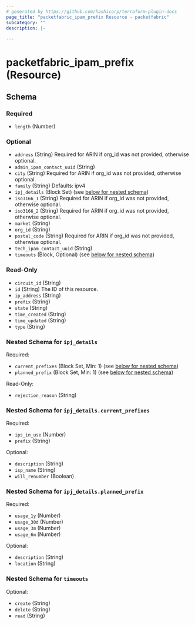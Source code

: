 ```yaml
---
# generated by https://github.com/hashicorp/terraform-plugin-docs
page_title: "packetfabric_ipam_prefix Resource - packetfabric"
subcategory: ""
description: |-
  
---
```


# packetfabric_ipam_prefix (Resource)





<!-- schema generated by tfplugindocs -->
## Schema

### Required

- `length` (Number)

### Optional

- `address` (String) Required for ARIN if org_id was not provided, otherwise optional.
- `admin_ipam_contact_uuid` (String)
- `city` (String) Required for ARIN if org_id was not provided, otherwise optional.
- `family` (String) Defaults: ipv4
- `ipj_details` (Block Set) (see [below for nested schema](#nestedblock--ipj_details))
- `iso3166_1` (String) Required for ARIN if org_id was not provided, otherwise optional.
- `iso3166_2` (String) Required for ARIN if org_id was not provided, otherwise optional.
- `market` (String)
- `org_id` (String)
- `postal_code` (String) Required for ARIN if org_id was not provided, otherwise optional.
- `tech_ipam_contact_uuid` (String)
- `timeouts` (Block, Optional) (see [below for nested schema](#nestedblock--timeouts))

### Read-Only

- `circuit_id` (String)
- `id` (String) The ID of this resource.
- `ip_address` (String)
- `prefix` (String)
- `state` (String)
- `time_created` (String)
- `time_updated` (String)
- `type` (String)

<a id="nestedblock--ipj_details"></a>
### Nested Schema for `ipj_details`

Required:

- `current_prefixes` (Block Set, Min: 1) (see [below for nested schema](#nestedblock--ipj_details--current_prefixes))
- `planned_prefix` (Block Set, Min: 1) (see [below for nested schema](#nestedblock--ipj_details--planned_prefix))

Read-Only:

- `rejection_reason` (String)

<a id="nestedblock--ipj_details--current_prefixes"></a>
### Nested Schema for `ipj_details.current_prefixes`

Required:

- `ips_in_use` (Number)
- `prefix` (String)

Optional:

- `description` (String)
- `isp_name` (String)
- `will_renumber` (Boolean)


<a id="nestedblock--ipj_details--planned_prefix"></a>
### Nested Schema for `ipj_details.planned_prefix`

Required:

- `usage_1y` (Number)
- `usage_30d` (Number)
- `usage_3m` (Number)
- `usage_6m` (Number)

Optional:

- `description` (String)
- `location` (String)



<a id="nestedblock--timeouts"></a>
### Nested Schema for `timeouts`

Optional:

- `create` (String)
- `delete` (String)
- `read` (String)
